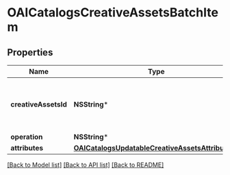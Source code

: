# OAICatalogsCreativeAssetsBatchItem

## Properties
Name | Type | Description | Notes
------------ | ------------- | ------------- | -------------
**creativeAssetsId** | **NSString*** | The catalog creative assets id in the merchant namespace | 
**operation** | **NSString*** |  | 
**attributes** | [**OAICatalogsUpdatableCreativeAssetsAttributes***](OAICatalogsUpdatableCreativeAssetsAttributes.md) |  | 

[[Back to Model list]](../README.md#documentation-for-models) [[Back to API list]](../README.md#documentation-for-api-endpoints) [[Back to README]](../README.md)


